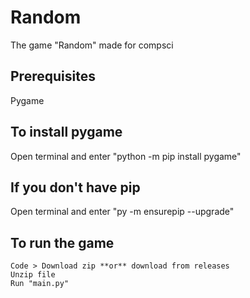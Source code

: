 # Random
The game "Random" made for compsci

## Prerequisites
Pygame

## To install pygame
Open terminal and enter "python -m pip install pygame"
## If you don't have pip
Open terminal and enter "py -m ensurepip --upgrade"

## To run the game
```
Code > Download zip **or** download from releases
Unzip file
Run "main.py"
```
